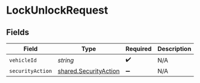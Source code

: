 # LockUnlockRequest


## Fields

| Field                                                          | Type                                                           | Required                                                       | Description                                                    |
| -------------------------------------------------------------- | -------------------------------------------------------------- | -------------------------------------------------------------- | -------------------------------------------------------------- |
| `vehicleId`                                                    | *string*                                                       | :heavy_check_mark:                                             | N/A                                                            |
| `securityAction`                                               | [shared.SecurityAction](../../models/shared/securityaction.md) | :heavy_minus_sign:                                             | N/A                                                            |